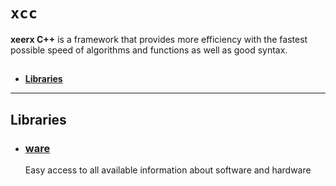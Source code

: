 # `xcc`

**xeerx C++** is a framework that provides more efficiency with the fastest possible speed of algorithms and functions as well as good syntax.

## 
- **[Libraries](#libraries)**

---

## Libraries

- ### [ware](docs/ware/readme.md)
  
  Easy access to all available information about software and hardware